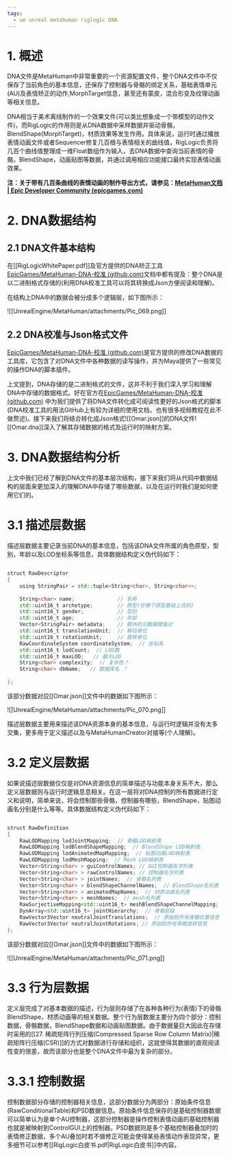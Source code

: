 ```yaml
---
tags:
  - ue unreal metahuman riglogic DNA
---
```


# 1. 概述

DNA文件是MetaHuman中非常重要的一个资源配置文件，整个DNA文件中不仅保存了当前角色的基本信息，还保存了控制器与骨骼的绑定关系，基础表情单元(AU)及表情矫正的动作,MorphTarget信息，甚至还有蒙皮，混合形变及纹理动画等相关信息。

DNA相当于美术离线制作的一个效果文件(可以类比想象成一个带模型的动作文件)，而RigLogic的作用则是从DNA数据中采样数据并驱动骨骼，BlendShape(MorphTarget)，材质效果等发生作用。具体来说，运行时通过播放表情动画文件或者Sequencer修复几百根与表情相关的曲线值，RigLogic负责将几百个曲线值整理成一维Float数组作为输入，去DNA数据中查询当前表情的骨骼，BlendShape，动画贴图等数据，并通过调用相应功能接口最终实现表情动画效果。

**注：关于带有几百条曲线的表情动画的制作导出方式，请参见：[MetaHuman文档 | Epic Developer Community (epicgames.com)](https://dev.epicgames.com/documentation/zh-cn/metahuman/metahuman-documentation)**

# 2. DNA数据结构

## 2.1 DNA文件基本结构

在[[RigLogicWhitePaper.pdf]]及官方提供的DNA矫正工具[EpicGames/MetaHuman-DNA-校准 (github.com)](https://github.com/EpicGames/MetaHuman-DNA-Calibration/)文档中都有提及：整个DNA是以二进制格式存储的(利用DNA校准工具可以将其转换成Json方便阅读和理解)。

在结构上DNA中的数据会被分成多个逻辑层，如下图所示：

![[UnrealEngine/MetaHuman/attachments/Pic_069.png]]

## 2.2 DNA校准与Json格式文件

[EpicGames/MetaHuman-DNA-校准 (github.com)](https://github.com/EpicGames/MetaHuman-DNA-Calibration/)是官方提供的修改DNA数据的工具库，它包含了对DNA文件中各种数据的读写操作，并为Maya提供了一些常见的操作DNA的脚本插件。

上文提到，DNA存储的是二进制格式的文件，这并不利于我们深入学习和理解DNA中存储的数据格式。好在官方在[EpicGames/MetaHuman-DNA-校准 (github.com)](https://github.com/EpicGames/MetaHuman-DNA-Calibration/) 中为我们提供了将DNA文件转化成可阅读性更好的Json格式的脚本(DNA校准工具的用法GitHub上有较为详细的使用文档，也有很多视频教程在此不做赘述)。接下来我们将结合转化成Json格式![[Omar.json]]的DNA文件![[Omar.dna]]深入了解其存储数据的格式及运行时的映射方案。

# 3. DNA数据结构分析

上文中我们已经了解到DNA文件的基本层次结构，接下来我们将从代码中数据结构的层面来更加深入的理解DNA中存储了哪些数据，以及在运行时我们是如何使用它们的。

# 3.1 描述层数据

描述层数据主要记录当前DNA的基本信息，包括该DNA文件所属的角色原型，型别，年龄以及LOD坐标系等信息，具体数据结构定义伪代码如下：

``` C++ 伪代码

struct RawDescriptor 
{  
    using StringPair = std::tuple<String<char>, String<char>>;  
  
    String<char> name;              // 名称
    std::uint16_t archetype;        // 原型(在哪个原型基础上改的)
    std::uint16_t gender;           // 型别
    std::uint16_t age;              // 年龄
    Vector<StringPair> metadata;    // 额外的元数据键值对
    std::uint16_t translationUnit;  // 移动单位
    std::uint16_t rotationUnit;     // 旋转单位
    RawCoordinateSystem coordinateSystem;  // 坐标系
    std::uint16_t lodCount;  // LOD数
    std::uint16_t maxLOD;   // 最大LOD
    String<char> complexity;  // 复杂性？
    String<char> dbName;   // 数据库名 ？
    
};

```

该部分数据对应[[Omar.json]]文件中的数据如下图所示：

![[UnrealEngine/MetaHuman/attachments/Pic_070.png]]

描述层数据主要用来描述该DNA资源本身的基本信息，与运行时逻辑并没有太多交集，更多用于定义描述以及与MetaHumanCreator对接等(个人理解)。

# 3.2 定义层数据

如果说描述层数据仅仅是对DNA资源信息的简单描述与功能本身关系不大，那么定义层数据则与运行时逻辑息息相关。在这一层将对DNA控制的所有数据进行定义和说明，简单来说，将会控制那些骨骼，控制器有哪些，BlendShape，贴图动画名分别是什么等等。具体数据结构定义伪代码如下：

``` C++ 伪代码

struct RawDefinition 
{  
    RawLODMapping lodJointMapping;  // 骨骼LOD映射表
    RawLODMapping lodBlendShapeMapping;  // BlendShape LOD映射表
    RawLODMapping lodAnimatedMapMapping;  // 贴图动画LOD映射表
    RawLODMapping lodMeshMapping;  // Mesh LOD映射表
    Vector<String<char> > guiControlNames; // GUI控制器名字列表 
    Vector<String<char> > rawControlNames; // 控制器名字列表
    Vector<String<char> > jointNames;  // 骨骼名列表
    Vector<String<char> > blendShapeChannelNames;  // BlendShape名列表
    Vector<String<char> > animatedMapNames;  // 材质动画名列表
    Vector<String<char> > meshNames;  // mesh名列表
    RawSurjectiveMapping<std::uint16_t> meshBlendShapeChannelMapping;  
    DynArray<std::uint16_t> jointHierarchy;  // 骨骼层级
    RawVector3Vector neutralJointTranslations;  // 原始脸所有骨骼位置信息
    RawVector3Vector neutralJointRotations; // 原始脸所有骨骼旋转信息
};

```

该部分数据对应[[Omar.json]]文件中的数据如下图所示：

![[UnrealEngine/MetaHuman/attachments/Pic_071.png]]

# 3.3 行为层数据

定义层完成了对基本数据的描述，行为层则存储了在各种各种行为(表情)下的骨骼 BlendShape，材质动画等的相关数据。整个行为层数据主要分为四个部分：控制数据，骨骼数据，BlendShape数据和动画贴图数据。由于数据量巨大因此在存储时采用的[[27. 稀疏矩阵行列压缩(Compressed Sparse Row Column Matrix)|稀疏矩阵行压缩(CSR)]]的方式对数据进行存储和组织，这就使得其数据的直观阅读性变的很差，故而该部分也是整个DNA文件中最为复杂的部分。

# 3.3.1 控制数据

控制数据部分存储的控制器相关信息，这部分数据分为两部分：原始条件信息(RawConditionalTable)和PSD数据信息。原始条件信息保存的是基础控制器数据可以简单认为是单个AU控制器，这部分控制器是操作控制表情动画的基础控制器也就是被映射到ControlGUI上的控制器。PSD数据则是多个基础控制器叠加时的表情修正数据，多个AU叠加时若不做修正可能会使得某些表情动作表现异常，更多细节可以参考[[RigLogic白皮书.pdf|RigLogic白皮书]]中内容。

``` C++ 伪代码



```

